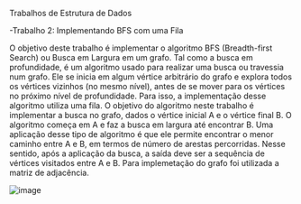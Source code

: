 Trabalhos de Estrutura de Dados

-Trabalho 2: Implementando BFS com uma Fila

O objetivo deste trabalho é implementar o algoritmo BFS (Breadth-first Search) ou Busca em Largura em um grafo. Tal como a busca em profundidade, é um
algoritmo usado para realizar uma busca ou travessia num grafo. Ele se inicia em algum vértice arbitrário do grafo e explora todos os vértices vizinhos 
(no mesmo nível), antes de se mover para os vértices no próximo nível de profundidade. Para isso, a implementação desse algoritmo utiliza uma fila.
O objetivo do algoritmo neste trabalho é implementar a busca no grafo, dados o vértice inicial A e o vértice final B. O algoritmo começa em A e faz a 
busca em largura até encontrar B. Uma aplicação desse tipo de algoritmo é que ele permite encontrar o menor caminho entre A e B, em termos de número de 
arestas percorridas. Nesse sentido, após a aplicação da busca, a saída deve ser a sequência de vértices visitados entre A e B. Para implemetação do grafo 
foi utilizada a matriz de adjacência.

![image](https://github.com/deboralawall/EDA1/assets/86936640/7a85a4a8-8dee-4615-88ad-c0d9f3561940)
